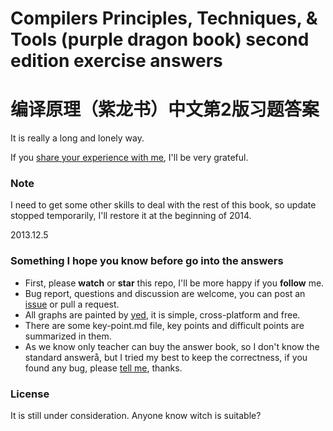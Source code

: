 # Compilers Principles, Techniques, &amp; Tools (purple dragon book) second edition exercise answers
# 编译原理（紫龙书）中文第2版习题答案

It is really a long and lonely way.

If you [share your experience with me](https://github.com/fool2fish/dragon-book-practice-answer/issues/new), I'll be very grateful.

### Note

I need to get some other skills to deal with the rest of this book, so update stopped temporarily, I'll restore it at the beginning of 2014.

2013.12.5

### Something I hope you know before go into the answers

- First, please **watch** or **star** this repo, I'll be more happy if you **follow** me.
- Bug report, questions and discussion are welcome, you can post an [issue](https://github.com/fool2fish/dragon-book-practice-answer/issues/new) or pull a request.
- All graphs are painted by [yed](http://www.yworks.com/en/products_yed_about.html), it is simple, cross-platform and free.
- There are some key-point.md file, key points and difficult points are summarized in them.
- As we know only teacher can buy the answer book, so I don't know the standard answerå, but I tried my best to keep the correctness, if you found any bug, please [tell me](https://github.com/fool2fish/dragon-book-practice-answer/issues/new), thanks.

### License

It is still under consideration. Anyone know witch is suitable?
